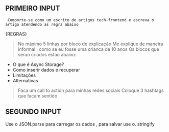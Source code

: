  
 ## PRIMEIRO INPUT
 
     Comporte-se como um escrito de artigos tech-frontend e escreva o artigo atendendo as regra abaixo
   
{REGRAS}

> No máximo 5 linhas por bloco de explicação
> Me explique de maneira informal , como se eu fosse uma crianca de 10 anos
> Os blocos que serao criados estao abaixo:
 - O que é Async Storage?
 - Como inserir dados e recuperar
 - Limitações
 - Alternativas


> Faca um call to action para minhas redes sociais 
> Coloque 3 hashtags que facam sentido



 ## SEGUNDO INPUT

Use o  JSON.parse para carregar os dados , para salvar use o. stringify


 
